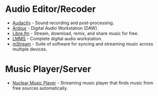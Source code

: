 # Audio Editor/Recoder

- [Audacity](http://www.audacityteam.org/) - Sound recording and post-processing.
- [Ardour](https://ardour.org/) - Digital Audio Workstation (DAW).
- [Libre.fm](https://libre.fm/) - Stream, download, remix, and share music for free.
- [LMMS](https://lmms.io/) - Complete digital audio workstation.
- [mStream](http://mstream.io/) - Suite of software for syncing and streaming music across multiple devices.

# Music Player/Server
- [Nuclear Music Player](https://nuclear.js.org/) - Streaming music player that finds music from free sources automatically.
